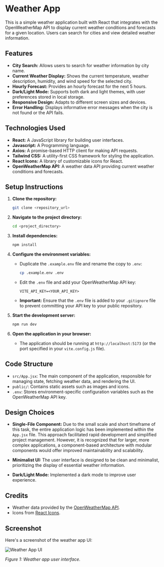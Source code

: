 # Weather App

This is a simple weather application built with React that integrates with the OpenWeatherMap API to display current weather conditions and forecasts for a given location. Users can search for cities and view detailed weather information.

## Features

- **City Search:** Allows users to search for weather information by city name.
- **Current Weather Display:** Shows the current temperature, weather description, humidity, and wind speed for the selected city.
- **Hourly Forecast:** Provides an hourly forecast for the next 5 hours.
- **Dark/Light Mode:** Supports both dark and light themes, with user preferences stored in local storage.
- **Responsive Design:** Adapts to different screen sizes and devices.
- **Error Handling:** Displays informative error messages when the city is not found or the API fails.

## Technologies Used

- **React:** A JavaScript library for building user interfaces.
- **Javascript:** A Programming language.
- **Axios:** A promise-based HTTP client for making API requests.
- **Tailwind CSS:** A utility-first CSS framework for styling the application.
- **React Icons:** A library of customizable icons for React.
- **OpenWeatherMap API:** A weather data API providing current weather conditions and forecasts.

## Setup Instructions

1.  **Clone the repository:**

    ```bash
    git clone <repository_url>
    ```

2.  **Navigate to the project directory:**

    ```bash
    cd <project_directory>
    ```

3.  **Install dependencies:**

    ```bash
    npm install
    ```

4.  **Configure the environment variables:**

    - Duplicate the `.example.env` file and rename the copy to `.env`:

      ```bash
      cp .example.env .env
      ```

    - Edit the `.env` file and add your OpenWeatherMap API key:

      ```
      VITE_API_KEY=<YOUR_API_KEY>
      ```

    - **Important:** Ensure that the `.env` file is added to your `.gitignore` file to prevent committing your API key to your public repository.

5.  **Start the development server:**

    ```bash
    npm run dev
    ```

6.  **Open the application in your browser:**

    - The application should be running at `http://localhost:5173` (or the port specified in your `vite.config.js` file).

## Code Structure

- `src/App.jsx`: The main component of the application, responsible for managing state, fetching weather data, and rendering the UI.
- `public/`: Contains static assets such as images and icons.
- `.env`: Stores environment-specific configuration variables such as the OpenWeatherMap API key.

## Design Choices

- **Single-File Component:** Due to the small scale and short timeframe of this task, the entire application logic has been implemented within the `App.jsx` file. This approach facilitated rapid development and simplified project management. However, it is recognized that for larger, more complex applications, a component-based architecture with modular components would offer improved maintainability and scalability.

- **Minimalist UI:** The user interface is designed to be clean and minimalist, prioritizing the display of essential weather information.

- **Dark/Light Mode:** Implemented a dark mode to improve user experience.

## Credits

- Weather data provided by the [OpenWeatherMap API](https://openweathermap.org/).
- Icons from [React Icons](https://react-icons.github.io/react-icons/).

## Screenshot

Here's a screenshot of the weather app UI:

![Weather App UI](https://i.ibb.co.com/pj1Y0qq9/Screenshot-2025-03-09-104925.png)

_Figure 1: Weather app user interface._
